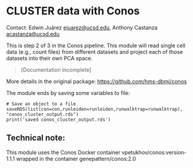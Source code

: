 # CLUSTER data with Conos

Contact: Edwin Juárez <ejuarez@ucsd.edu>, Anthony Castanza <acastanza@ucsd.edu>
<!-- >[Link to Anthony's Notebook] -->

This is step 2 of 3 in the Conos pipeline. This module will read single cell data (e.g., count files) from different datasets and project each of those datasets into their own PCA space.

>[Documentation incomplete]

More details in the original package: https://github.com/hms-dbmi/conos

The module ends by saving some variables to file:
```
# Save an object to a file
saveRDS(list(con=con,runleiden=runleiden,runwalktrap=runwalktrap), "conos_cluster_output.rds")
print('saved conos_cluster_output.rds')
```
## Technical note:
This module uses the Conos Docker container vpetukhov/conos:version-1.1.1 wrapped in the container genepattern/conos:2.0
